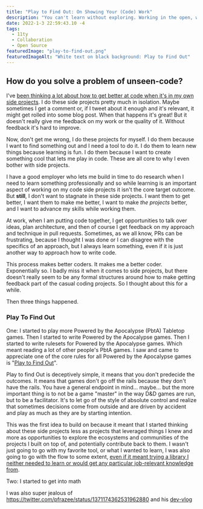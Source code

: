 ```yaml
---
title: "Play to Find Out: On Showing Your (Code) Work"
description: "You can't learn without exploring. Working in the open, while scary, makes for easy collaboration, better results."
date: 2022-1-3 22:59:43.10 -4
tags:
  - 11ty
  - Collaboration
  - Open Source
featuredImage: "play-to-find-out.png"
featuredImageAlt: "White text on black background: Play to Find Out"
---
```


## How do you solve a problem of unseen-code?

I've [been thinking a lot about how to get better at code when it's in my own side projects](https://twitter.com/Chronotope/status/1390700217838841860). I do these side projects pretty much in isolation. Maybe sometimes I get a comment or, if I tweet about it enough and it's relevant, it might get rolled into some blog post. When that happens it's great! But it doesn't really give me feedback on my work or the quality of it. Without feedback it's hard to improve.

Now, don't get me wrong, I do these projects for myself. I do them because I want to find something out and I need a tool to do it. I do them to learn new things because learning is fun. I do them because I want to create something cool that lets me play in code. These are all core to why I even bother with side projects.

I have a good employer who lets me build in time to do research when I need to learn something professionally and so while learning is an important aspect of working on my code side projects it isn't the core target outcome. But **still**, I don't want to stagnate in these side projects. I want them to get better, I want them to make me better, I want to make *the projects* better, and I want to advance my skills while working them.

At work, when I am putting code together, I get opportunities to talk over ideas, plan architecture, and then of course I get feedback on my approach and technique in pull requests. Sometimes, as we all know, PRs can be frustrating, because I thought I was done or I can disagree with the specifics of an approach, but I always learn something, even if it is just another way to approach how to write code.

This process makes better coders. It makes me a better coder. Exponentially so. I badly miss it when it comes to side projects, but there doesn't really seem to be any formal structures around how to make getting feedback part of the casual coding projects. So I thought about this for a while.

Then three things happened.

### Play To Find Out

One: I started to play more Powered by the Apocalypse (PbtA) Tabletop games. Then I started to write Powered by the Apocalypse games. Then I started to write rulesets for Powered by the Apocalypse games. Which meant reading a lot of other people's PbtA games. I saw and came to appreciate one of the core rules for all Powered by the Apocalypse games is "[Play to Find Out](https://twitter.com/lumpleygames/status/1152247889885876224)".

Play to find Out is deceptively simple, it means that you don't predecide the outcomes. It means that games don't go off the rails because they don't have the rails. You have a general endpoint in mind... maybe... but the more important thing is to not be a game "master" in the way D&D games are run, but to be a facilitator. It's to let go of the style of absolute control and realize that sometimes decisions come from outside and are driven by accident and play as much as they are by starting intention.

This was the first idea to build on because it meant that I started thinking about these side projects less as projects that leveraged things I knew and more as opportunities to explore the ecosystems and communities of the projects I built on top of, and potentially contribute back to them. I wasn't just going to go with my favorite tool, or what I wanted to learn, I was also going to go with the flow to some extent, [even if it meant trying a library I neither needed to learn or would get any particular job-relevant knowledge from](https://fightwithtools.dev/posts/projects/devblog/retro-markdown-it/).

Two: I started to get into math

I was also super jealous of https://twitter.com/pfrazee/status/1371174362531962880 and his [dev-vlog](https://ctzn.network/dev-vlog)


